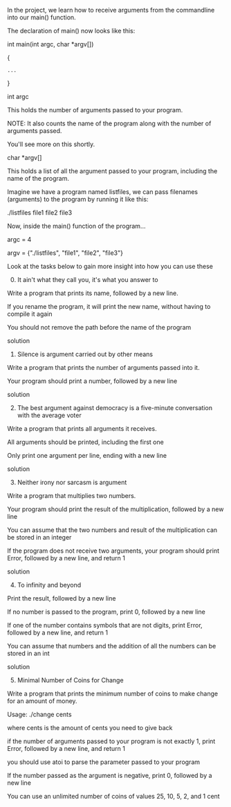 In the project, we learn how to receive arguments from the commandline into our main() function.



The declaration of main() now looks like this:



int main(int argc, char *argv[])

{

    ...

}

int argc

This holds the number of arguments passed to your program.



NOTE: It also counts the name of the program along with the number of arguments passed.



You'll see more on this shortly.



char *argv[]

This holds a list of all the argument passed to your program, including the name of the program.



Imagine we have a program named listfiles, we can pass filenames (arguments) to the program by running it like this:



./listfiles file1 file2 file3

Now, inside the main() function of the program...



argc = 4



argv = {"./listfiles", "file1", "file2", "file3"}



Look at the tasks below to gain more insight into how you can use these



0. It ain't what they call you, it's what you answer to

Write a program that prints its name, followed by a new line.



If you rename the program, it will print the new name, without having to compile it again

You should not remove the path before the name of the program

solution



1. Silence is argument carried out by other means

Write a program that prints the number of arguments passed into it.



Your program should print a number, followed by a new line

solution



2. The best argument against democracy is a five-minute conversation with the average voter

Write a program that prints all arguments it receives.



All arguments should be printed, including the first one

Only print one argument per line, ending with a new line

solution



3. Neither irony nor sarcasm is argument

Write a program that multiplies two numbers.



Your program should print the result of the multiplication, followed by a new line

You can assume that the two numbers and result of the multiplication can be stored in an integer

If the program does not receive two arguments, your program should print Error, followed by a new line, and return 1

solution



4. To infinity and beyond

Print the result, followed by a new line

If no number is passed to the program, print 0, followed by a new line

If one of the number contains symbols that are not digits, print Error, followed by a new line, and return 1

You can assume that numbers and the addition of all the numbers can be stored in an int

solution



5. Minimal Number of Coins for Change

Write a program that prints the minimum number of coins to make change for an amount of money.



Usage: ./change cents

where cents is the amount of cents you need to give back

if the number of arguments passed to your program is not exactly 1, print Error, followed by a new line, and return 1

you should use atoi to parse the parameter passed to your program

If the number passed as the argument is negative, print 0, followed by a new line

You can use an unlimited number of coins of values 25, 10, 5, 2, and 1 cent


